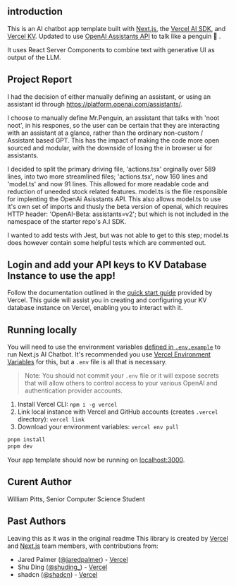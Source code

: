 ## introduction

This is an AI chatbot app template built with 
[Next.js](https://nextjs.org), the [Vercel AI SDK](https://sdk.vercel.ai), and [Vercel KV](https://vercel.com/storage/kv). Updated to use [OpenAI Assistants API](https://platform.openai.com/docs/assistants/overview) to talk like a penguin 🐧 .

It uses 
React Server Components
 to combine text with generative UI as output of the LLM.

## Project Report

I had the decision of either manually defining an assistant, or using an assistant id through https://platform.openai.com/assistants/.

I choose to manually define Mr.Penguin, an assistant that talks with 'noot noot', in his respones, so the user can be certain that they are interacting with an assistant at a glance, rather than the ordinary non-custom / Assistant based GPT.
This has the impact of making the code more open sourced and modular, with the downside of losing the in browser ui for assistants.

I decided to split the primary driving file, 'actions.tsx' orginally over 589 lines, into two more streamlined files;
'actions.tsx', now 160 lines and 'model.ts' and now 91 lines. This allowed for more readable code and reduction of uneeded stock related features. 
model.ts is the file responsible for implenting the OpenAi Asisstants API. This also allows model.ts to use it's own set of imports and thusly the beta version of openai, which requires HTTP header: 'OpenAI-Beta: assistants=v2'; but which is not included in the namespace of the starter repo's A.I SDK.

I wanted to add tests with Jest, but was not able to get to this step; model.ts does however contain some helpful tests which are commented out.

## Login and add your API keys to KV Database Instance to use the app!

Follow the documentation outlined in the [quick start guide](https://vercel.com/docs/storage/vercel-kv/quickstart#create-a-kv-database) provided by Vercel. This guide will assist you in creating and configuring your KV database instance on Vercel, enabling you to interact with it.


## Running locally

You will need to use the environment variables [defined in `.env.example`](.env.example) to run Next.js AI Chatbot. It's recommended you use [Vercel Environment Variables](https://vercel.com/docs/projects/environment-variables) for this, but a `.env` file is all that is necessary.

> Note: You should not commit your `.env` file or it will expose secrets that will allow others to control access to your various OpenAI and authentication provider accounts.

1. Install Vercel CLI: `npm i -g vercel`
2. Link local instance with Vercel and GitHub accounts (creates `.vercel` directory): `vercel link`
3. Download your environment variables: `vercel env pull`

```bash
pnpm install
pnpm dev
```

Your app template should now be running on [localhost:3000](http://localhost:3000/).

## Curent Author
William Pitts, Senior Computer Science Student

## Past Authors
Leaving this as it was in the original readme
This library is created by [Vercel](https://vercel.com) and [Next.js](https://nextjs.org) team members, with contributions from:

- Jared Palmer ([@jaredpalmer](https://twitter.com/jaredpalmer)) - [Vercel](https://vercel.com)
- Shu Ding ([@shuding\_](https://twitter.com/shuding_)) - [Vercel](https://vercel.com)
- shadcn ([@shadcn](https://twitter.com/shadcn)) - [Vercel](https://vercel.com)
